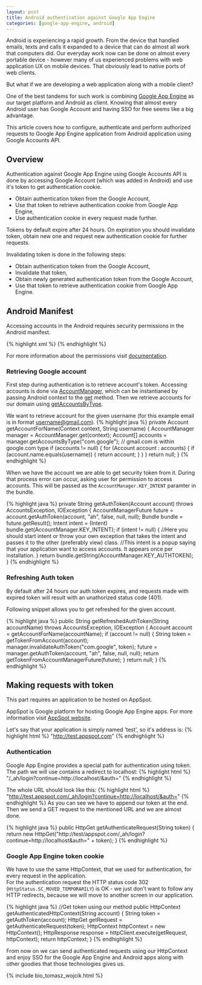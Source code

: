 ```yaml
---
layout: post
title: Android authentication against Google App Engine
categories: [google-app-engine, android]
---
```

Android is experiencing a rapid growth. From the device that handled emails, texts and calls it expanded to a device that can do almost all work that computers did.
Our everyday work now can be done on almost every portable device - however many of us experienced problems with web application UX on mobile devices.
That obviously lead to native ports of web clients.

But what if we are developing a web application along with a mobile client?

One of the best tandems for such work is combining <a href="https://developers.google.com/appengine/docs/whatisgoogleappengine">Google App Engine</a> as our target platform and Android as client.
Knowing that almost every Android user has Google Account and having SSO for free seems like a big advantage.

This article covers how to configure, authenticate and perform authorized requests to Google App Engine application from Android application using Google Accounts API.

## Overview

Authentication against Google App Engine using Google Accounts API is done by accessing Google Account (which was added in Android) and use it's token to get authentication cookie.

- Obtain authentication token from the Google Account,
- Use that token to retrieve authentication cookie from Google App Engine,
- Use authentication cookie in every request made further.

Tokens by default expire after 24 hours. On expiration you should invalidate token, obtain new one and request new authentication cookie for further requests.


Invalidating token is done in the following steps:

- Obtain authentication token from the Google Account,
- Invalidate that token,
- Obtain newly generated authentication token from the Google Account,
- Use that token to retrieve authentication cookie from Google App Engine.

## Android Manifest

Accessing accounts in the Android requires security permissions in the Android manifest.

{% highlight xml %}
<uses-permission android:name="android.permission.GET_ACCOUNTS"></uses-permission>
<uses-permission android:name="android.permission.USE_CREDENTIALS"></uses-permission>
<uses-permission android:name="android.permission.INTERNET"></uses-permission>
{% endhighlight %}

For more information about the permissions visit <a href="http://developer.android.com/reference/android/Manifest.permission.html">documentation</a>.

### Retrieving Google account

First step during authentication is to retrieve account's token.
Accessing accounts is done via <a href="http://developer.android.com/reference/android/accounts/AccountManager.html">AccountManager</a>, which can be instantianed by passing Android context to the <a href="http://developer.android.com/reference/android/accounts/AccountManager.html#get(android.content.Context)">get</a> method. Then we retrieve accounts for our domain using <a href="http://developer.android.com/reference/android/accounts/AccountManager.html#getAccountsByType(java.lang.String)">getAccountsByType</a>.

We want to retrieve account for the given username (for this example email is in format username@gmail.com).
{% highlight java %}
private Account getAccountForName(Context context, String username) {
  AccountManager manager = AccountManager.get(context);
  Account[] accounts = manager.getAccountsByType("com.google"); // gmail.com is within google.com type
  if (accounts != null) {
    for (Account account : accounts) {
      if (account.name.equals(username)) {
        return account;
      }
    }
  }
  return null;
}
{% endhighlight %}

When we have the account we are able to get security token from it.
During that process error can occur, asking user for permission to access accounts. This will be passed as the `AccountManager.KEY_INTENT` paramter in the bundle.

{% highlight java %}
private String getAuthToken(Account account) throws AccountsException, IOException {
    AccountManagerFuture<Bundle> future = account.getAuthToken(account, "ah", false, null, null);
    Bundle bundle = future.getResult();
    Intent intent = (Intent) bundle.get(AccountManager.KEY_INTENT);
    if (intent != null) {
        //Here you should start intent or throw your own exception that takes the intent and passes it to the other (preferably view) class.
        //This intent is a popup saying that your application want to access accounts. It appears once per installation.
    }
    return bundle.getString(AccountManager.KEY_AUTHTOKEN);
}
{% endhighlight %}

### Refreshing Auth token
By default after 24 hours our auth token expires, and requests made with expired token will result with an unathorized status code (401).

Following snippet allows you to get refreshed for the given account.

{% highlight java %}
public String getRefreshedAuthToken(String accountName) throws AccountsException, IOException {
    Account account = getAccountForName(accountName);
    if (account != null) {
        String token = getTokenFromAccount(account);
        manager.invalidateAuthToken("com.google", token);
        future = manager.getAuthToken(account, "ah", false, null, null);
        return getTokenFromAccountManagerFuture(future);
    }
    return null;
}
{% endhighlight %}

## Making requests with token
This part requires an application to be hosted on AppSpot.

AppSpot is Google platform for hosting Google App Engine apps.
For more information visit <a href="https://appengine.google.com/start">AppSpot website</a>.

Let's say that your application is simply named 'test', so it's address is:
{% highlight html %}
"http://test.appspot.com"
{% endhighlight %}

### Authentication
Google App Engine provides a special path for authentication using token.
The path we will use contains a redirect to localhost:
{% highlight html %}
"/_ah/login?continue=http://localhost/&auth="
{% endhighlight %}


The whole URL should look like this:
{% highlight html %}
"http://test.appspot.com/_ah/login?continue=http://localhost/&auth="
{% endhighlight %}
As you can see we have to append our token at the end.
Then we send a GET request to the mentioned URL and we are almost done.

{% highlight java %}
public HttpGet getAuthenticateRequest(String token) {
    return new HttpGet("http://test/appspot.com/_ah/login?continue=http://localhost&auth=" + token);
}
{% endhighlight %}

### Google App Engine token cookie
We have to use the same HttpContext, that we used for authentication, for every request in the application.<br>
For the authentication request the HTTP status code 302 (`HttpStatus.SC_MOVED_TEMPORARILY`) is OK - we just don't want to follow any HTTP redirects, because we will move to another screen in our application.

{% highlight java %}
//Get token using our method
public HttpContext getAuthenticatedHttpContext(String account) {
    String token = getAuthToken(account);
    HttpGet getRequest = getAuthenticateRequest(token);
    HttpContext httpContext = new HttpContext();
    HttpResponse response = httpClient.execute(getRequest, httpContext);
    return httpContext;
}
{% endhighlight %}

From now on we can send authenticated requests using our HttpContext and enjoy SSO for the Google App Engine and Android apps along with other goodies that those technologies gives us.

{% include bio_tomasz_wojcik.html %}
